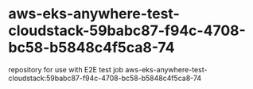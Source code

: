 # aws-eks-anywhere-test-cloudstack-59babc87-f94c-4708-bc58-b5848c4f5ca8-74
repository for use with E2E test job aws-eks-anywhere-test-cloudstack:59babc87-f94c-4708-bc58-b5848c4f5ca8-74
